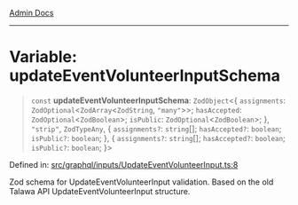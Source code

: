 [Admin Docs](/)

***

# Variable: updateEventVolunteerInputSchema

> `const` **updateEventVolunteerInputSchema**: `ZodObject`\<\{ `assignments`: `ZodOptional`\<`ZodArray`\<`ZodString`, `"many"`\>\>; `hasAccepted`: `ZodOptional`\<`ZodBoolean`\>; `isPublic`: `ZodOptional`\<`ZodBoolean`\>; \}, `"strip"`, `ZodTypeAny`, \{ `assignments?`: `string`[]; `hasAccepted?`: `boolean`; `isPublic?`: `boolean`; \}, \{ `assignments?`: `string`[]; `hasAccepted?`: `boolean`; `isPublic?`: `boolean`; \}\>

Defined in: [src/graphql/inputs/UpdateEventVolunteerInput.ts:8](https://github.com/Sourya07/talawa-api/blob/aac5f782223414da32542752c1be099f0b872196/src/graphql/inputs/UpdateEventVolunteerInput.ts#L8)

Zod schema for UpdateEventVolunteerInput validation.
Based on the old Talawa API UpdateEventVolunteerInput structure.
